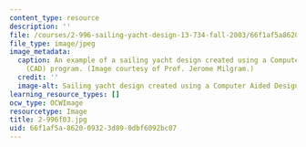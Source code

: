 ```yaml
---
content_type: resource
description: ''
file: /courses/2-996-sailing-yacht-design-13-734-fall-2003/66f1af5a862009323d890dbf6092bc07_2-996f03.jpg
file_type: image/jpeg
image_metadata:
  caption: An example of a sailing yacht design created using a Computer Aided Design
    (CAD) program. (Image courtesy of Prof. Jerome Milgram.)
  credit: ''
  image-alt: Sailing yacht design created using a Computer Aided Design (CAD) program.
learning_resource_types: []
ocw_type: OCWImage
resourcetype: Image
title: 2-996f03.jpg
uid: 66f1af5a-8620-0932-3d89-0dbf6092bc07
---
```

